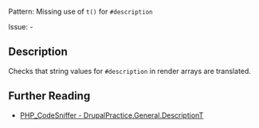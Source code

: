 Pattern: Missing use of `t()` for `#description`

Issue: -

## Description

Checks that string values for `#description` in render arrays are translated.

## Further Reading

* [PHP_CodeSniffer - DrupalPractice.General.DescriptionT](https://git.drupalcode.org/project/coder/-/tree/8.3.x/coder_sniffer/DrupalPractice/Sniffs/General/DescriptionTSniff.php)